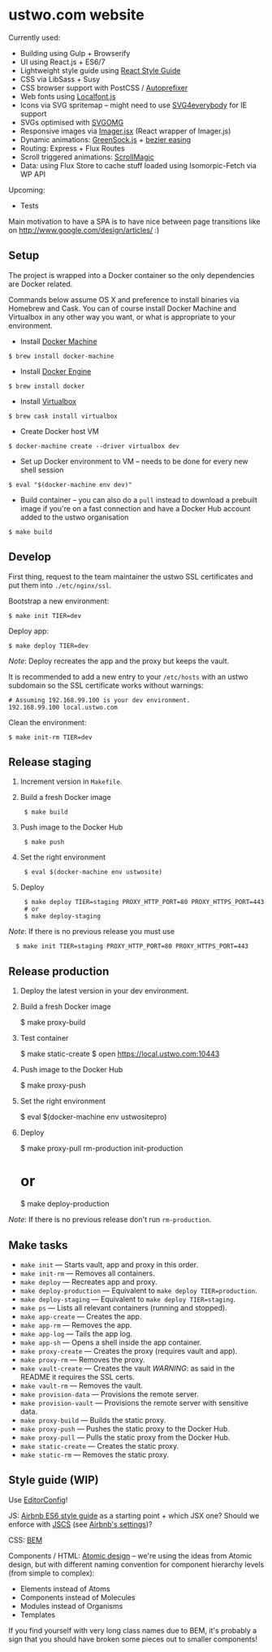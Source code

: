 # ustwo.com website

Currently used:

  * Building using Gulp + Browserify
  * UI using React.js + ES6/7
  * Lightweight style guide using [React Style Guide](https://github.com/alexlande/react-style-guide)
  * CSS via LibSass + Susy
  * CSS browser support with PostCSS / [Autoprefixer](https://github.com/postcss/autoprefixer)
  * Web fonts using [Localfont.js](https://github.com/jaicab/localFont)
  * Icons via SVG spritemap – might need to use [SVG4everybody](https://github.com/jonathantneal/svg4everybody) for IE support
  * SVGs optimised with [SVGOMG](https://jakearchibald.github.io/svgomg/)
  * Responsive images via [Imager.jsx](https://github.com/oncletom/Imager.jsx) (React wrapper of Imager.js)
  * Dynamic animations: [GreenSock.js](http://greensock.com/get-started-js) + [bezier easing](https://github.com/gre/bezier-easing)
  * Routing: Express + Flux Routes
  * Scroll triggered animations: [ScrollMagic](http://janpaepke.github.io/ScrollMagic/)
  * Data: using Flux Store to cache stuff loaded using Isomorpic-Fetch via WP API

Upcoming:

 * Tests

Main motivation to have a SPA is to have nice between page transitions like on http://www.google.com/design/articles/ :)

## Setup

The project is wrapped into a Docker container so the only dependencies are Docker related.

Commands below assume OS X and preference to install binaries via Homebrew and Cask. You can of course install Docker Machine and Virtualbox in any other way you want, or what is appropriate to your environment.

  * Install [Docker Machine](https://docs.docker.com/machine/#installation)

  `$ brew install docker-machine`

  * Install [Docker Engine](https://docs.docker.com/installation/binaries/)

  `$ brew install docker`

  * Install [Virtualbox](https://www.virtualbox.org/wiki/Downloads)

  `$ brew cask install virtualbox`

  * Create Docker host VM

  `$ docker-machine create --driver virtualbox dev`

  * Set up Docker environment to VM – needs to be done for every new shell session

  `$ eval "$(docker-machine env dev)"`

  * Build container – you can also do a `pull` instead to download a prebuilt image if you're on a fast connection and have a Docker Hub account added to the ustwo organisation

  `$ make build`

## Develop

First thing, request to the team maintainer the ustwo SSL certificates and put
them into `./etc/nginx/ssl`.

Bootstrap a new environment:

    $ make init TIER=dev

Deploy app:

    $ make deploy TIER=dev

*Note*: Deploy recreates the app and the proxy but keeps the vault.

It is recommended to add a new entry to your `/etc/hosts` with an ustwo
subdomain so the SSL certificate works without warnings:

    # Assuming 192.168.99.100 is your dev environment.
    192.168.99.100 local.ustwo.com

Clean the environment:

    $ make init-rm TIER=dev


## Release staging

1. Increment version in `Makefile`.
2. Build a fresh Docker image

        $ make build

3. Push image to the Docker Hub

        $ make push

4. Set the right environment

        $ eval $(docker-machine env ustwosite)

5. Deploy

        $ make deploy TIER=staging PROXY_HTTP_PORT=80 PROXY_HTTPS_PORT=443
        # or
        $ make deploy-staging

*Note*: If there is no previous release you must use

      $ make init TIER=staging PROXY_HTTP_PORT=80 PROXY_HTTPS_PORT=443


## Release production

1. Deploy the latest version in your dev environment.
2. Build a fresh Docker image

      $ make proxy-build

3. Test container

      $ make static-create
      $ open https://local.ustwo.com:10443

3. Push image to the Docker Hub

      $ make proxy-push

4. Set the right environment

      $ eval $(docker-machine env ustwositepro)

5. Deploy

      $ make proxy-pull rm-production init-production
      # or
      $ make deploy-production

*Note*: If there is no previous release don't run `rm-production`.


## Make tasks

* `make init` — Starts vault, app and proxy in this order.
* `make init-rm` — Removes all containers.
* `make deploy` — Recreates app and proxy.
* `make deploy-production` — Equivalent to `make deploy TIER=production`.
* `make deploy-staging` — Equivalent to `make deploy TIER=staging`.
* `make ps` —  Lists all relevant containers (running and stopped).
* `make app-create` — Creates the app.
* `make app-rm` — Removes the app.
* `make app-log` — Tails the app log.
* `make app-sh` — Opens a shell inside the app container.
* `make proxy-create` — Creates the proxy (requires vault and app).
* `make proxy-rm` — Removes the proxy.
* `make vault-create` — Creates the vault *WARNING*: as said in the README it requires the SSL certs.
* `make vault-rm` — Removes the vault.
* `make provision-data` — Provisions the remote server.
* `make provision-vault` — Provisions the remote server with sensitive data.
* `make proxy-build` — Builds the static proxy.
* `make proxy-push` — Pushes the static proxy to the Docker Hub.
* `make proxy-pull` — Pulls the static proxy from the Docker Hub.
* `make static-create` — Creates the static proxy.
* `make static-rm` — Removes the static proxy.


## Style guide (WIP)

Use [EditorConfig](http://editorconfig.org/)!

JS: [Airbnb ES6 style guide](https://github.com/airbnb/javascript) as a starting point + which JSX one?
Should we enforce with [JSCS](http://jscs.info/) (see [Airbnb's settings](https://github.com/jscs-dev/node-jscs/blob/master/presets/airbnb.json))?

CSS: [BEM](http://getbem.com/introduction/)

Components / HTML: [Atomic design](http://bradfrost.com/blog/post/atomic-web-design/) – we're using the ideas from Atomic design, but with different naming convention for component hierarchy levels (from simple to complex):
  * Elements instead of Atoms
  * Components instead of Molecules
  * Modules instead of Organisms
  * Templates

If you find yourself with very long class names due to BEM, it's probably a sign that you should have broken some pieces out to smaller components!
